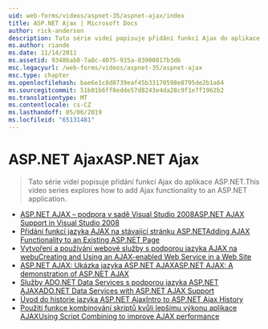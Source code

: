 ```yaml
---
uid: web-forms/videos/aspnet-35/aspnet-ajax/index
title: ASP.NET Ajax | Microsoft Docs
author: rick-anderson
description: Tato série videí popisuje přidání funkcí Ajax do aplikace ASP.NET.
ms.author: riande
ms.date: 11/14/2011
ms.assetid: 93486ab8-7a8c-4075-935a-83900817b3db
msc.legacyurl: /web-forms/videos/aspnet-35/aspnet-ajax
msc.type: chapter
ms.openlocfilehash: bae6e1c8d8739eaf45b33170598e8795de2b1a64
ms.sourcegitcommit: 51b01b6ff8edde57d8243e4da28c9f1e7f1962b2
ms.translationtype: MT
ms.contentlocale: cs-CZ
ms.lasthandoff: 05/06/2019
ms.locfileid: "65131481"
---
```

# <a name="aspnet-ajax"></a><span data-ttu-id="a0c29-103">ASP.NET Ajax</span><span class="sxs-lookup"><span data-stu-id="a0c29-103">ASP.NET Ajax</span></span>

> <span data-ttu-id="a0c29-104">Tato série videí popisuje přidání funkcí Ajax do aplikace ASP.NET.</span><span class="sxs-lookup"><span data-stu-id="a0c29-104">This video series explores how to add Ajax functionality to an ASP.NET application.</span></span>

- [<span data-ttu-id="a0c29-105">ASP.NET AJAX – podpora v sadě Visual Studio 2008</span><span class="sxs-lookup"><span data-stu-id="a0c29-105">ASP.NET AJAX Support in Visual Studio 2008</span></span>](aspnet-ajax-support-in-visual-studio-2008.md)
- [<span data-ttu-id="a0c29-106">Přidání funkcí jazyka AJAX na stávající stránku ASP.NET</span><span class="sxs-lookup"><span data-stu-id="a0c29-106">Adding AJAX Functionality to an Existing ASP.NET Page</span></span>](adding-ajax-functionality-to-an-existing-aspnet-page.md)
- [<span data-ttu-id="a0c29-107">Vytvoření a používání webové služby s podporou jazyka AJAX na webu</span><span class="sxs-lookup"><span data-stu-id="a0c29-107">Creating and Using an AJAX-enabled Web Service in a Web Site</span></span>](creating-and-using-an-ajax-enabled-web-service-in-a-web-site.md)
- [<span data-ttu-id="a0c29-108">ASP.NET AJAX: Ukázka jazyka ASP.NET AJAX</span><span class="sxs-lookup"><span data-stu-id="a0c29-108">ASP.NET AJAX: A demonstration of ASP.NET AJAX</span></span>](aspnet-ajax-a-demonstration-of-aspnet-ajax.md)
- [<span data-ttu-id="a0c29-109">Služby ADO.NET Data Services s podporou jazyka ASP.NET AJAX</span><span class="sxs-lookup"><span data-stu-id="a0c29-109">ADO.NET Data Services with ASP.NET AJAX Support</span></span>](adonet-data-services-with-aspnet-ajax-support.md)
- [<span data-ttu-id="a0c29-110">Úvod do historie jazyka ASP.NET Ajax</span><span class="sxs-lookup"><span data-stu-id="a0c29-110">Intro to ASP.NET Ajax History</span></span>](introduction-to-aspnet-ajax-history.md)
- [<span data-ttu-id="a0c29-111">Použití funkce kombinování skriptů kvůli lepšímu výkonu aplikace AJAX</span><span class="sxs-lookup"><span data-stu-id="a0c29-111">Using Script Combining to improve AJAX performance</span></span>](using-script-combining-to-improve-ajax-performance.md)
